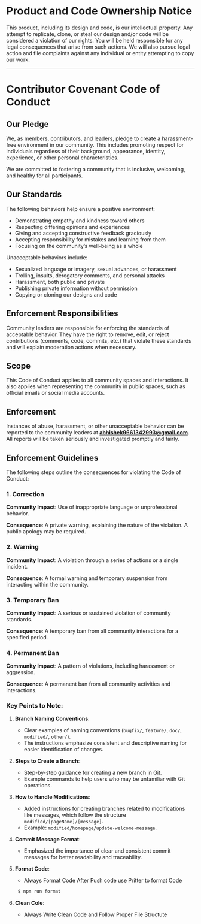 # Product and Code Ownership Notice

This product, including its design and code, is our intellectual
property. Any attempt to replicate, clone, or steal our design and/or
code will be considered a violation of our rights. You will be held
responsible for any legal consequences that arise from such actions.
We will also pursue legal action and file complaints against any
individual or entity attempting to copy our work.

---

# Contributor Covenant Code of Conduct

## Our Pledge

We, as members, contributors, and leaders, pledge to create a
harassment-free environment in our community. This includes promoting
respect for individuals regardless of their background, appearance,
identity, experience, or other personal characteristics.

We are committed to fostering a community that is inclusive,
welcoming, and healthy for all participants.

## Our Standards

The following behaviors help ensure a positive environment:

- Demonstrating empathy and kindness toward others
- Respecting differing opinions and experiences
- Giving and accepting constructive feedback graciously
- Accepting responsibility for mistakes and learning from them
- Focusing on the community’s well-being as a whole

Unacceptable behaviors include:

- Sexualized language or imagery, sexual advances, or harassment
- Trolling, insults, derogatory comments, and personal attacks
- Harassment, both public and private
- Publishing private information without permission
- Copying or cloning our designs and code

## Enforcement Responsibilities

Community leaders are responsible for enforcing the standards of
acceptable behavior. They have the right to remove, edit, or reject
contributions (comments, code, commits, etc.) that violate these
standards and will explain moderation actions when necessary.

## Scope

This Code of Conduct applies to all community spaces and interactions.
It also applies when representing the community in public spaces, such
as official emails or social media accounts.

## Enforcement

Instances of abuse, harassment, or other unacceptable behavior can be
reported to the community leaders at **abhishek9661342993@gmail.com**.
All reports will be taken seriously and investigated promptly and
fairly.

## Enforcement Guidelines

The following steps outline the consequences for violating the Code of
Conduct:

### 1. Correction

**Community Impact**: Use of inappropriate language or unprofessional
behavior.

**Consequence**: A private warning, explaining the nature of the
violation. A public apology may be required.

### 2. Warning

**Community Impact**: A violation through a series of actions or a
single incident.

**Consequence**: A formal warning and temporary suspension from
interacting within the community.

### 3. Temporary Ban

**Community Impact**: A serious or sustained violation of community
standards.

**Consequence**: A temporary ban from all community interactions for a
specified period.

### 4. Permanent Ban

**Community Impact**: A pattern of violations, including harassment or
aggression.

**Consequence**: A permanent ban from all community activities and
interactions.

### Key Points to Note:

1. **Branch Naming Conventions**:
   - Clear examples of naming conventions (`bugfix/`, `feature/`,
     `doc/`, `modified/`, `other/`).
   - The instructions emphasize consistent and descriptive naming for
     easier identification of changes.
2. **Steps to Create a Branch**:
   - Step-by-step guidance for creating a new branch in Git.
   - Example commands to help users who may be unfamiliar with Git
     operations.
3. **How to Handle Modifications**:

   - Added instructions for creating branches related to modifications
     like messages, which follow the structure
     `modified/[pageName]/[message]`.
   - Example: `modified/homepage/update-welcome-message`.

4. **Commit Message Format**:

   - Emphasized the importance of clear and consistent commit messages
     for better readability and traceability.

5. **Format Code**:

   - Always Format Code After Push code use Pritter to format Code

   ```bash
    $ npm run format

   ```

6. **Clean Cole**:

   - Always Write Clean Code and Follow Proper File Structute
